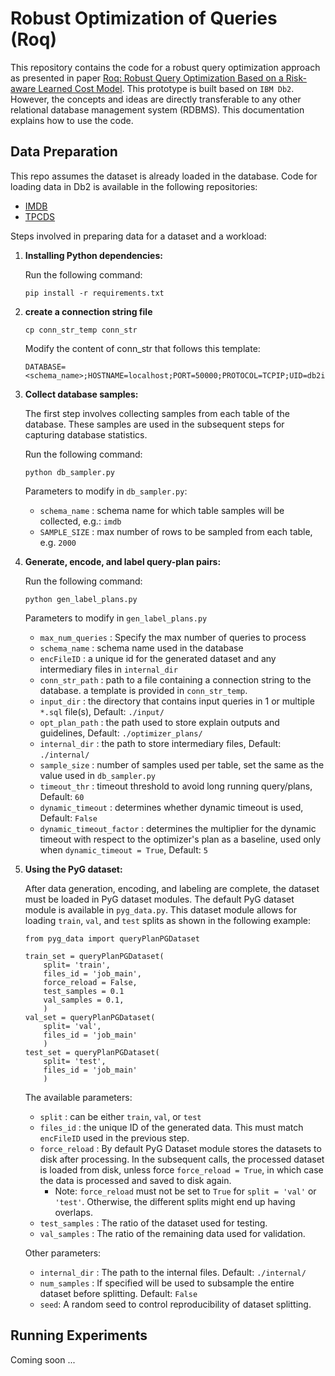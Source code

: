 # Robust Optimization of Queries (Roq)

This repository contains the code for a robust query optimization approach as presented in paper [Roq: Robust Query Optimization Based on a Risk-aware Learned Cost Model](https://arxiv.org/abs/2401.15210). This prototype is built based on `IBM Db2`. However, the concepts and ideas are directly transferable to any other relational database management system (RDBMS). This documentation explains how to use the code.

## Data Preparation
This repo assumes the dataset is already loaded in the database. Code for loading data in Db2 is available in the following repositories: 
- [IMDB](https://github.com/smakamali/setup_imdb_db2) 
- [TPCDS](https://github.com/smakamali/setup_tpcds_db2)

Steps involved in preparing data for a dataset and a workload:

1. **Installing Python dependencies:**

    Run the following command:
    ```
    pip install -r requirements.txt
    ```

2. **create a connection string file**
    ```
    cp conn_str_temp conn_str
    ```
    Modify the content of conn_str that follows this template:
    ```
    DATABASE=<schema_name>;HOSTNAME=localhost;PORT=50000;PROTOCOL=TCPIP;UID=db2inst1;PWD=*****;

    ```

3. **Collect database samples:**
    
    The first step involves collecting samples from each table of the database. These samples are used in the subsequent steps for capturing database statistics.

    Run the following command:
    ```
    python db_sampler.py
    ```

    Parameters to modify in `db_sampler.py`:

    - `schema_name` : schema name for which table samples will be collected, e.g.: `imdb`
    - `SAMPLE_SIZE` : max number of rows to be sampled from each table, e.g. `2000`


4. **Generate, encode, and label query-plan pairs:**

    Run the following command:
    ```
    python gen_label_plans.py
    ```
    
    Parameters to modify in `gen_label_plans.py`

    -  `max_num_queries` : Specify the max number of queries to process
    - `schema_name` : schema name used in the database
    - `encFileID` : a unique id for the generated dataset and any intermediary files in `internal_dir`
    - `conn_str_path` : path to a file containing a connection string to the database. a template is provided in `conn_str_temp`.
    - `input_dir` : the directory that contains input queries in 1 or multiple `*.sql` file(s), Default: `./input/`
    - `opt_plan_path` : the path used to store explain outputs and guidelines, Default: `./optimizer_plans/`
    - `internal_dir` : the path to store intermediary files, Default: `./internal/`
    - `sample_size` : number of samples used per table, set the same as the value used in `db_sampler.py`
    - `timeout_thr` : timeout threshold to avoid long running query/plans, Default: `60`
    - `dynamic_timeout` : determines whether dynamic timeout is used, Default: `False`
    - `dynamic_timeout_factor` : determines the multiplier for the dynamic timeout with respect to the optimizer's plan as a baseline, used only when `dynamic_timeout = True`, Default: `5`

5. **Using the PyG dataset:**

    After data generation, encoding, and labeling are complete, the dataset must be loaded in PyG dataset modules. The default PyG dataset module is available in `pyg_data.py`. This dataset module allows for loading `train`, `val`, and `test` splits as shown in the following example:
    ```
    from pyg_data import queryPlanPGDataset

    train_set = queryPlanPGDataset(
        split= 'train', 
        files_id = 'job_main',
        force_reload = False, 
        test_samples = 0.1
        val_samples = 0.1, 
        )
    val_set = queryPlanPGDataset(
        split= 'val', 
        files_id = 'job_main'
        )
    test_set = queryPlanPGDataset(
        split= 'test', 
        files_id = 'job_main'
        )
    ```

    The available parameters:
    - `split` : can be either `train`, `val`, or `test`
    - `files_id` : the unique ID of the generated data. This must match `encFileID` used in the previous step. 
    - `force_reload` : By default PyG Dataset module stores the datasets to disk after processing. In the subsequent calls, the processed dataset is loaded from disk, unless force `force_reload = True`, in which case the data is processed and saved to disk again.
        - Note: `force_reload` must not be set to `True` for `split = 'val'` or  `'test'`. Otherwise, the different splits might end up having overlaps.
    - `test_samples` : The ratio of the dataset used for testing.
    - `val_samples` : The ratio of the remaining data used for validation. 
    
    Other parameters:
    - `internal_dir` : The path to the internal files. Default: `./internal/`
    - `num_samples` : If specified will be used to subsample the entire dataset before splitting. Default: `False`
    - `seed`: A random seed to control reproducibility of dataset splitting. 

## Running Experiments

Coming soon ...